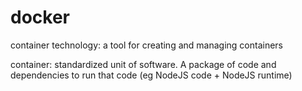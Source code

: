 # docker

container technology: a tool for creating and managing containers

container: standardized unit of software. A package of code and dependencies to run that code (eg NodeJS code + NodeJS runtime)

